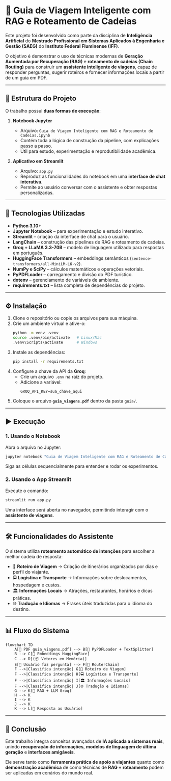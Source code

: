 # 📖 Guia de Viagem Inteligente com RAG e Roteamento de Cadeias

Este projeto foi desenvolvido como parte da disciplina de **Inteligência Artificial** do **Mestrado Profissional em Sistemas Aplicados à Engenharia e Gestão (SAEG)** do **Instituto Federal Fluminense (IFF)**.  

O objetivo é demonstrar o uso de técnicas modernas de **Geração Aumentada por Recuperação (RAG)** e **roteamento de cadeias (Chain Routing)** para construir um **assistente inteligente de viagens**, capaz de responder perguntas, sugerir roteiros e fornecer informações locais a partir de um guia em PDF.

---

## 🚀 Estrutura do Projeto

O trabalho possui **duas formas de execução**:

1. **Notebook Jupyter**  
   - Arquivo: `Guia de Viagem Inteligente com RAG e Roteamento de Cadeias.ipynb`  
   - Contém toda a lógica de construção da pipeline, com explicações passo a passo.  
   - Útil para estudo, experimentação e reprodutibilidade acadêmica.  

2. **Aplicativo em Streamlit**  
   - Arquivo: `app.py`  
   - Reproduz as funcionalidades do notebook em uma **interface de chat interativa**.  
   - Permite ao usuário conversar com o assistente e obter respostas personalizadas.  

---

## 🧠 Tecnologias Utilizadas

- **Python 3.10+**
- **Jupyter Notebook** – para experimentação e estudo interativo.
- **Streamlit** – criação da interface de chat para o usuário.
- **LangChain** – construção das pipelines de RAG e roteamento de cadeias.
- **Groq + LLaMA 3.3-70B** – modelo de linguagem utilizado para respostas em português.
- **HuggingFace Transformers** – embeddings semânticos (`sentence-transformers/all-MiniLM-L6-v2`).
- **NumPy e SciPy** – cálculos matemáticos e operações vetoriais.
- **PyPDFLoader** – carregamento e divisão do PDF turístico.
- **dotenv** – gerenciamento de variáveis de ambiente.
- **requirements.txt** – lista completa de dependências do projeto.

---

## ⚙️ Instalação

1. Clone o repositório ou copie os arquivos para sua máquina.  
2. Crie um ambiente virtual e ative-o:
   ```bash
   python -m venv .venv
   source .venv/bin/activate   # Linux/Mac
   .venv\Scripts\activate      # Windows
   ```
3. Instale as dependências:
   ```bash
   pip install -r requirements.txt
   ```
4. Configure a chave da API da **Groq**:
   - Crie um arquivo `.env` na raiz do projeto.
   - Adicione a variável:
     ```
     GROQ_API_KEY=sua_chave_aqui
     ```
5. Coloque o arquivo **`guia_viagens.pdf`** dentro da pasta `guia/`.

---

## ▶️ Execução

### 1. Usando o Notebook
Abra o arquivo no Jupyter:
```bash
jupyter notebook "Guia de Viagem Inteligente com RAG e Roteamento de Cadeias.ipynb"
```
Siga as células sequencialmente para entender e rodar os experimentos.

### 2. Usando o App Streamlit
Execute o comando:
```bash
streamlit run app.py
```
Uma interface será aberta no navegador, permitindo interagir com o **assistente de viagens**.

---

## 🛠️ Funcionalidades do Assistente

O sistema utiliza **roteamento automático de intenções** para escolher a melhor cadeia de resposta:

- 📅 **Roteiro de Viagem** → Criação de itinerários organizados por dias e perfil do viajante.  
- 🚍 **Logística e Transporte** → Informações sobre deslocamentos, hospedagem e custos.  
- 🏛️ **Informações Locais** → Atrações, restaurantes, horários e dicas práticas.  
- 🌐 **Tradução e Idiomas** → Frases úteis traduzidas para o idioma do destino.  

---

## 📊 Fluxo do Sistema

```mermaid
flowchart TD
    A[📄 PDF guia_viagens.pdf] --> B[🔎 PyPDFLoader + TextSplitter]
    B --> C[🧩 Embeddings HuggingFace]
    C --> D[(📦 Vetores em Memória)]
    E[🙋 Usuário faz pergunta] --> F[🤖 RouterChain]
    F -->|Classifica intenção| G[📅 Roteiro de Viagem]
    F -->|Classifica intenção| H[🚍 Logística e Transporte]
    F -->|Classifica intenção| I[🏛️ Informações Locais]
    F -->|Classifica intenção| J[🌐 Tradução e Idiomas]
    G --> K[🔗 RAG + LLM Groq]
    H --> K
    I --> K
    J --> K
    K --> L[💬 Resposta ao Usuário]
```

---

## 🎯 Conclusão

Este trabalho integra conceitos avançados de **IA aplicada a sistemas reais**, unindo **recuperação de informações**, **modelos de linguagem de última geração** e **interfaces amigáveis**.  

Ele serve tanto como **ferramenta prática de apoio a viajantes** quanto como **demonstração acadêmica** de como técnicas de **RAG + roteamento** podem ser aplicadas em cenários do mundo real.  
